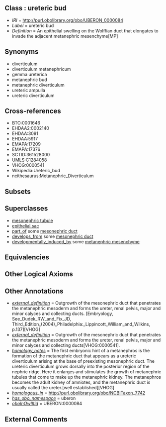 
## Class : ureteric bud

 * *IRI* = http://purl.obolibrary.org/obo/UBERON_0000084
 * *Label* = ureteric bud
 * *Definition* = An epithelial swelling on the Wolffian duct that elongates to invade the adjacent metanephric mesenchyme[MP]

## Synonyms

 * diverticulum
 * diverticulum metanephricum
 * gemma ureterica
 * metanephric bud
 * metanephric diverticulum
 * ureteric ampulla
 * ureteric diverticulum

## Cross-references

 * BTO:0001646
 * EHDAA2:0002140
 * EHDAA:3091
 * EHDAA:5917
 * EMAPA:17209
 * EMAPA:17376
 * SCTID:361528000
 * UMLS:C1284058
 * VHOG:0000541
 * Wikipedia:Ureteric_bud
 * ncithesaurus:Metanephric_Diverticulum

## Subsets


## Superclasses

 * [mesonephric tubule](../../UBERON/83/UBERON_0000083.md)
 * [epithelial sac](../../UBERON/99/UBERON_0007499.md)
 * [part_of](../../BFO/50/BFO_0000050.md) some [mesonephric duct](../../UBERON/74/UBERON_0003074.md)
 * [develops_from](../../RO/02/RO_0002202.md) some [mesonephric duct](../../UBERON/74/UBERON_0003074.md)
 * [developmentally_induced_by](../../RO/56/RO_0002256.md) some [metanephric mesenchyme](../../UBERON/20/UBERON_0003220.md)

## Equivalencies


## Other Logical Axioms


## Other Annotations

 * *[external_definition](../../UBPROP/01/UBPROP_0000001.md)* = Outgrowth of the mesonephric duct that penetrates the metanephric mesoderm and forms the ureter, renal pelvis, major and minor calyces and collecting ducts. [Embryology, See_Dudek_RW_and_Fix_JD, Third_Edition_(2004)_Philadelphia:_Lippincott_William_and_Wilkins, p.137][VHOG]
 * *[external_definition](../../UBPROP/01/UBPROP_0000001.md)* = Outgrowth of the mesonephric duct that penetrates the metanephric mesoderm and forms the ureter, renal pelvis, major and minor calyces and collecting ducts[VHOG:0000541].
 * *[homology_notes](../../UBPROP/03/UBPROP_0000003.md)* = The first embryonic hint of a metanephros is the formation of the metanephric duct that appears as a ureteric diverticulum arising at the base of preexisting mesonephric duct. The ureteric diverticulum grows dorsally into the posterior region of the nephric ridge. Here it enlarges and stimulates the growth of metanephric tubules that come to make up the metanephric kidney. The metanephros becomes the adult kidney of amniotes, and the metanephric duct is usually called the ureter.[well established][VHOG]
 * *[homologous_in](../../core#homologous/in/core#homologous_in.md)* = http://purl.obolibrary.org/obo/NCBITaxon_7742
 * *[has_obo_namespace](../../ce/oboInOwl#hasOBONamespace.md)* = uberon
 * *[oboInOwl#id](../../id/oboInOwl#id.md)* = UBERON:0000084

## External Comments

